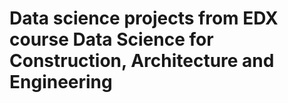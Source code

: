 # Data science projects from EDX course Data Science for Construction, Architecture and Engineering
